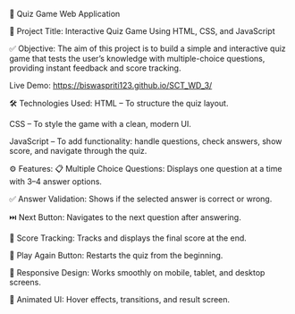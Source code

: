 🧠 Quiz Game Web Application

📌 Project Title:
Interactive Quiz Game Using HTML, CSS, and JavaScript


✅ Objective:
The aim of this project is to build a simple and interactive quiz game that tests the user’s knowledge with multiple-choice questions, providing instant feedback and score tracking.

Live Demo: https://biswaspriti123.github.io/SCT_WD_3/


🛠️ Technologies Used:
HTML – To structure the quiz layout.

CSS – To style the game with a clean, modern UI.

JavaScript – To add functionality: handle questions, check answers, show score, and navigate through the quiz.



⚙️ Features:
📋 Multiple Choice Questions: Displays one question at a time with 3–4 answer options.

✅ Answer Validation: Shows if the selected answer is correct or wrong.

⏭️ Next Button: Navigates to the next question after answering.

🧮 Score Tracking: Tracks and displays the final score at the end.

🔁 Play Again Button: Restarts the quiz from the beginning.

📱 Responsive Design: Works smoothly on mobile, tablet, and desktop screens.

🎨 Animated UI: Hover effects, transitions, and result screen.

